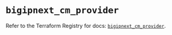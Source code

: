 # `bigipnext_cm_provider`

Refer to the Terraform Registry for docs: [`bigipnext_cm_provider`](https://registry.terraform.io/providers/f5networks/bigipnext/1.4.0/docs/resources/cm_provider).
